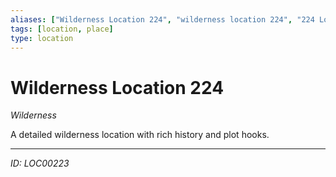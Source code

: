 ```yaml
---
aliases: ["Wilderness Location 224", "wilderness location 224", "224 Location Wilderness"]
tags: [location, place]
type: location
---
```


# Wilderness Location 224

*Wilderness*

A detailed wilderness location with rich history and plot hooks.

---
*ID: LOC00223*